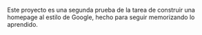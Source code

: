 Este proyecto es una segunda prueba de la tarea de construir una homepage al estilo de Google, hecho para seguir memorizando lo aprendido.
